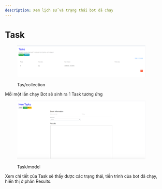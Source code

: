 ```yaml
---
description: Xem lịch sử và trạng thái bot đã chạy
---
```


# Task

<figure><img src=".gitbook/assets/image (14).png" alt=""><figcaption><p>Tas/collection</p></figcaption></figure>

Mỗi một lần chạy Bot sẽ sinh ra 1 Task tương ứng

<figure><img src=".gitbook/assets/image (15).png" alt=""><figcaption><p>Task/model</p></figcaption></figure>

Xem chi tiết của Task sẽ thấy được các trạng thái, tiến trình của bot đã chạy, hiển thị ở phần Results.&#x20;
